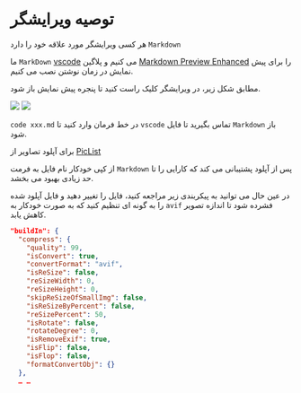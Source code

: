 # توصیه ویرایشگر

هر کسی ویرایشگر مورد علاقه خود را دارد `Markdown`

ما `MarkDown` [vscode](https://code.visualstudio.com/) می کنیم و پلاگین [Markdown Preview Enhanced](https://marketplace.visualstudio.com/items?itemName=shd101wyy.markdown-preview-enhanced) را برای پیش نمایش در زمان نوشتن نصب می کنیم.

مطابق شکل زیر، در ویرایشگر کلیک راست کنید تا پنجره پیش نمایش باز شود.

![](https://p.3ti.site/1720775216.avif)
![](https://p.3ti.site/1720775043.avif)

`code xxx.md` در خط فرمان وارد کنید تا `vscode` تماس بگیرید تا فایل `Markdown` باز شود.

برای آپلود تصاویر از [PicList](https://github.com/Kuingsmile/PicList)

از کپی خودکار نام فایل به فرمت `Markdown` پس از آپلود پشتیبانی می کند که کارایی را تا حد زیادی بهبود می بخشد.

در عین حال می توانید به پیکربندی زیر مراجعه کنید، فایل را تغییر دهید و فایل آپلود شده را به گونه ای تنظیم کنید که به صورت خودکار به `avif` فشرده شود تا اندازه تصویر کاهش یابد.

```json
"buildIn": {
  "compress": {
    "quality": 99,
    "isConvert": true,
    "convertFormat": "avif",
    "isReSize": false,
    "reSizeWidth": 0,
    "reSizeHeight": 0,
    "skipReSizeOfSmallImg": false,
    "isReSizeByPercent": false,
    "reSizePercent": 50,
    "isRotate": false,
    "rotateDegree": 0,
    "isRemoveExif": true,
    "isFlip": false,
    "isFlop": false,
    "formatConvertObj": {}
  },
  … …
```